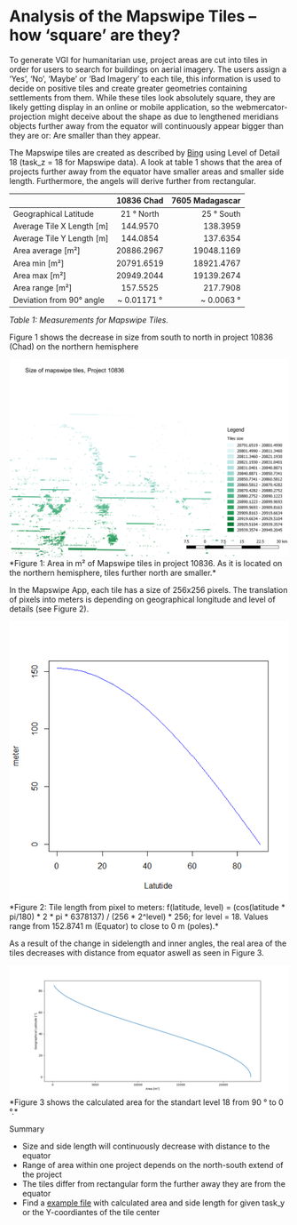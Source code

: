 # Analysis of the Mapswipe Tiles – how ‘square’ are they?

To generate VGI for humanitarian use, project areas are cut into tiles in order for users to search for buildings on aerial imagery. The users assign a ‘Yes’, ‘No’, ‘Maybe’ or ‘Bad Imagery’ to each tile, this information is used to decide on positive tiles and create greater geometries containing settlements from them.  While these tiles look absolutely square, they are likely getting display in an online or mobile application, so the webmercator-projection might deceive about the shape as due to lengthened meridians objects further away from the equator will continuously appear bigger than they are or: Are smaller than they appear.

The Mapswipe tiles are created as described by [Bing](https://msdn.microsoft.com/en-us/library/bb259689.aspx "Bing Maps Tile System") using Level of Detail 18 (task_z = 18 for Mapswipe data). A look at table 1 shows that the area of projects further away from the equator have smaller areas and smaller side length. Furthermore, the angels will derive further from rectangular.


|        | 10836 Chad           | 7605 Madagascar  |
| ------------- |:-------------:| -----:|
| Geographical Latitude      | 21 ° North | 25 ° South |
| Average Tile X Length [m]      | 144.9570      |   138.3959 |
| Average Tile Y Length [m] | 144.0854      | 137.6354 |
| Area average [m²] | 20886.2967      | 19048.1169 |
| Area min [m²] | 20791.6519      | 18921.4767 |
| Area max [m²] | 20949.2044     | 19139.2674 |
| Area range [m²] | 157.5525      | 217.7908 |
| Deviation from 90° angle |  ~ 0.01171 °      |  ~ 0.0063 ° |

*Table 1:  Measurements for Mapswipe Tiles.*

Figure 1 shows the decrease in size from south to north in project 10836 (Chad) on the northern hemisphere

<img src="/img/chad_area.PNG" width="600">
*Figure 1: Area in m² of Mapswipe tiles in project 10836.  As it is located on the northern hemisphere, tiles further north are smaller.*


In the Mapswipe App, each tile has a size of 256x256 pixels. The translation of pixels into meters is depending on geographical longitude and level of details (see Figure 2).

<img src="/img/length-plot.png" width="600">
*Figure 2: Tile length from pixel to meters: f(latitude, level) =  (cos(latitude * pi/180) * 2 * pi * 6378137) / (256 * 2^level) * 256;  for level = 18. Values range from 152.8741 m (Equator) to close to 0 m (poles).*

As a result of the change in sidelength and inner angles, the real area of the tiles decreases with distance from equator aswell as seen in Figure 3.

<img src="/img/area-plot.png" width="600">
*Figure 3 shows the calculated area for the standart level 18 from 90 ° to 0 °.*

Summary
-	Size and side length will continuously decrease with distance to the equator
-	Range of area within one project depends on the north-south extend of the project
-	The tiles differ from rectangular form the further away they are from the equator
- Find a [example file]("https://github.com/GIScience/mapswipe-processing/examples.tiles.geojson") with calculated area and side length for given task_y or the Y-coordiantes of the tile center
